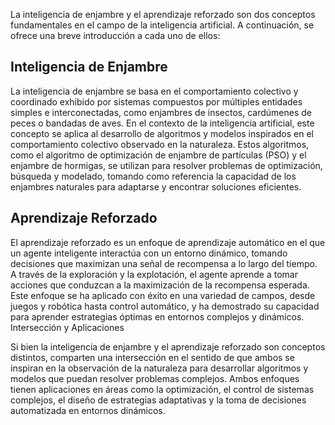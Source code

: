 La inteligencia de enjambre y el aprendizaje reforzado son dos conceptos fundamentales en el campo de la inteligencia artificial. A continuación, se ofrece una breve introducción a cada uno de ellos:

## Inteligencia de Enjambre
La inteligencia de enjambre se basa en el comportamiento colectivo y coordinado exhibido por sistemas compuestos por múltiples entidades simples e interconectadas, como enjambres de insectos, cardúmenes de peces o bandadas de aves. En el contexto de la inteligencia artificial, este concepto se aplica al desarrollo de algoritmos y modelos inspirados en el comportamiento colectivo observado en la naturaleza. Estos algoritmos, como el algoritmo de optimización de enjambre de partículas (PSO) y el enjambre de hormigas, se utilizan para resolver problemas de optimización, búsqueda y modelado, tomando como referencia la capacidad de los enjambres naturales para adaptarse y encontrar soluciones eficientes.

## Aprendizaje Reforzado
El aprendizaje reforzado es un enfoque de aprendizaje automático en el que un agente inteligente interactúa con un entorno dinámico, tomando decisiones que maximizan una señal de recompensa a lo largo del tiempo. A través de la exploración y la explotación, el agente aprende a tomar acciones que conduzcan a la maximización de la recompensa esperada. Este enfoque se ha aplicado con éxito en una variedad de campos, desde juegos y robótica hasta control automático, y ha demostrado su capacidad para aprender estrategias óptimas en entornos complejos y dinámicos.
Intersección y Aplicaciones

Si bien la inteligencia de enjambre y el aprendizaje reforzado son conceptos distintos, comparten una intersección en el sentido de que ambos se inspiran en la observación de la naturaleza para desarrollar algoritmos y modelos que puedan resolver problemas complejos. Ambos enfoques tienen aplicaciones en áreas como la optimización, el control de sistemas complejos, el diseño de estrategias adaptativas y la toma de decisiones automatizada en entornos dinámicos.
